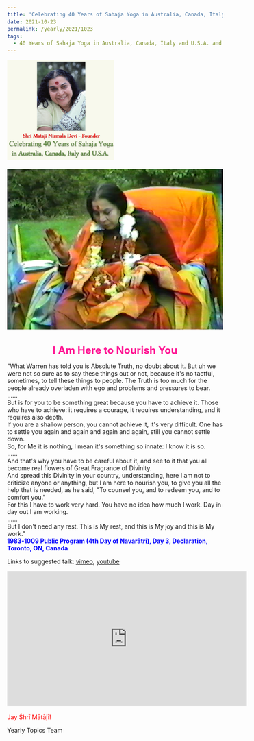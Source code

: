```yaml
---
title: 'Celebrating 40 Years of Sahaja Yoga in Australia, Canada, Italy and U.S.A. and its Culture, Post 38'
date: 2021-10-23
permalink: /yearly/2021/1023
tags:
  - 40 Years of Sahaja Yoga in Australia, Canada, Italy and U.S.A. and its Culture
---
```


<div style="text-align: left"><img src="/images/Celebrating40YearsSahajaYoga.png" width="250" /></div><br>

<div style="text-align: center"><img src="/images/image799.png" /></div>

<br>
<p style="color:DeepPink; text-align:center">
<font size="+2"><b>I Am Here to Nourish You</b><br></font>
</p>

<p>
"What Warren has told you is Absolute Truth, no doubt about it. But uh we were not so sure as to say these things out or not, because it's no tactful, sometimes, to tell these things to people. The Truth is too much for the people already overladen with ego and problems and pressures to bear.<br>
......<br>
But is for you to be something great because you have to achieve it. Those who have to achieve: it requires a courage, it requires understanding, and it requires also depth.<br>
If you are a shallow person, you cannot achieve it, it's very difficult. One has to settle you again and again and again and again, still you cannot settle down.<br> 
So, for Me it is nothing, I mean it's something so innate: I know it is so.<br>
......<br>
And that's why you have to be careful about it, and see to it that you all become real flowers of Great Fragrance of Divinity.<br>
And spread this Divinity in your country, understanding, here I am not to criticize anyone or anything, but I am here to nourish you, to give you all the help that is needed, as he said, "To counsel you, and to redeem you, and to comfort you."<br>
For this I have to work very hard. You have no idea how much I work. Day in day out I am working.<br>
......<br>
But I don't need any rest. This is My rest, and this is My joy and this is My work."<br>
<font color="blue"><b>1983-1009 Public Program (4th Day of Navarātri), Day 3, Declaration, Toronto, ON, Canada</b></font><br>
</p>

Links to suggested talk: <a href="https://vimeo.com/333505169"> vimeo</a>, <a href="https://www.youtube.com/watch?v=2onT_napFmk"> youtube</a><br>

<iframe width="560" height="315" src="https://www.youtube.com/embed/2onT_napFmk" title="YouTube video player" frameborder="0" allow="accelerometer; autoplay; clipboard-write; encrypted-media; gyroscope; picture-in-picture" allowfullscreen></iframe>

<p style="color:red;">Jay Śhrī Mātājī!<br></p>

Yearly Topics Team